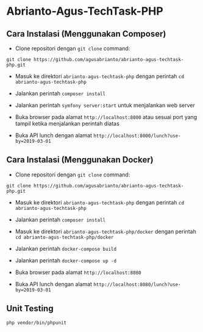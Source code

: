 # Abrianto-Agus-TechTask-PHP

## Cara Instalasi (Menggunakan Composer)

- Clone repositori dengan `git clone` command:

```
git clone https://github.com/agusabrianto/abrianto-agus-techtask-php.git
```

- Masuk ke direktori `abrianto-agus-techtask-php` dengan perintah `cd abrianto-agus-techtask-php`

- Jalankan perintah `composer install`

- Jalankan perintah `symfony server:start` untuk menjalankan web server

- Buka browser pada alamat `http://localhost:8000` atau sesuai port yang tampil ketika menjalankan perintah diatas

- Buka API lunch dengan alamat `http://localhost:8000/lunch?use-by=2019-03-01`

## Cara Instalasi (Menggunakan Docker)

- Clone repositori dengan `git clone` command:

```
git clone https://github.com/agusabrianto/abrianto-agus-techtask-php.git
```

- Masuk ke direktori `abrianto-agus-techtask-php` dengan perintah `cd abrianto-agus-techtask-php`

- Jalankan perintah `composer install`

- Masuk ke direktori `abrianto-agus-techtask-php/docker` dengan perintah `cd abrianto-agus-techtask-php/docker`

- Jalankan perintah `docker-compose build`

- Jalankan perintah `docker-compose up -d`

- Buka browser pada alamat `http://localhost:8080`

- Buka API lunch dengan alamat `http://localhost:8080/lunch?use-by=2019-03-01`

## Unit Testing

```bash
php vendor/bin/phpunit
```